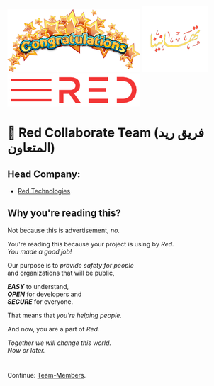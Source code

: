 <img src="https://github.com/Red-collaborate-team/.github/blob/main/profile/congratulations.png?raw=true" style="
            object-fit:contain;
            display:inline-block;
            width:300px;
            height:auto;">
<img src="https://github.com/Red-collaborate-team/.github/blob/main/profile/congratulations_arabic.png?raw=true" style="
            object-fit:contain;
            display:inline-block;
            width:150px;
            height:auto;">
<img src="https://github.com/Red-collaborate-team/.github/blob/main/profile/Red_colored.png?raw=true" style="
            object-fit:contain;
            display:inline-block;
            width:300px;
            height:auto;">
            
# 🍻 Red Collaborate Team (فريق ريد المتعاون)

## Head Company:

- [Red Technologies](https://github.com/Red-company)

## Why you're reading this?

Not because this is advertisement, _no._<br/>

You're reading this because your project is using by _Red._<br/>
*You made a good job!*

Our purpose is to _provide safety for people_<br/>
and organizations that will be public,

**_EASY_** to understand,<br/>
**_OPEN_** for developers and<br/>
**_SECURE_** for everyone.

That means that _you're helping people._<br/>

And now, you are a part of _Red._

_Together we will change this world.<br/>
Now or later._

#
Continue: [Team-Members]().
